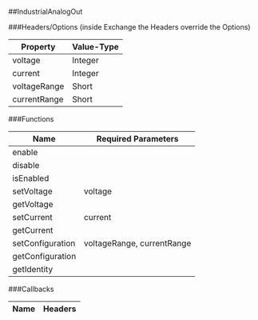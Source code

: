 ##IndustrialAnalogOut


###Headers/Options (inside Exchange the Headers override the Options)


| Property             | Value-Type                              |
|----------------------|-----------------------------------------|
|              voltage |    Integer |
|              current |    Integer |
|         voltageRange |      Short |
|         currentRange |      Short |



###Functions

| Name                 | Required Parameters                      |
|----------------------|------------------------------------------|
|               enable |                                          |
|              disable |                                          |
|            isEnabled |                                          |
|           setVoltage |                                  voltage |
|           getVoltage |                                          |
|           setCurrent |                                  current |
|           getCurrent |                                          |
|     setConfiguration |               voltageRange, currentRange |
|     getConfiguration |                                          |
|          getIdentity |                                          |




###Callbacks

| Name                 | Headers                                  |
|----------------------|------------------------------------------|


